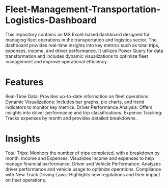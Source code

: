 # Fleet-Management-Transportation-Logistics-Dashboard
This repository contains an MS Excel-based dashboard designed for managing fleet operations in the transportation and logistics sector. The dashboard provides real-time insights into key metrics such as total trips, expenses, income, and driver performance. It utilizes Power Query for data transformation and includes dynamic visualizations to optimize fleet management and improve operational efficiency.

# Features
Real-Time Data: Provides up-to-date information on fleet operations.
Dynamic Visualizations: Includes bar graphs, pie charts, and trend indicators to monitor key metrics.
Driver Performance Analysis: Offers insights into driver performance and trip classifications.
Expense Tracking: Tracks expenses by month and provides detailed breakdowns.

# Insights
Total Trips: Monitors the number of trips completed, with a breakdown by month.
Income and Expenses: Visualizes income and expenses to help manage financial performance.
Driver and Vehicle Performance: Analyzes driver performance and vehicle usage to optimize operations.
Compliance with New Truck Driving Laws: Highlights new regulations and their impact on fleet operations.
